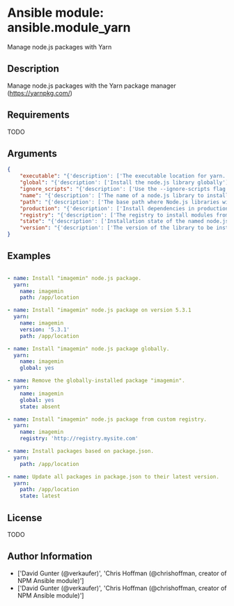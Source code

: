 # Ansible module: ansible.module_yarn


Manage node.js packages with Yarn

## Description

Manage node.js packages with the Yarn package manager (https://yarnpkg.com/)

## Requirements

TODO

## Arguments

``` json
{
    "executable": "{'description': ['The executable location for yarn.'], 'required': False}",
    "global": "{'description': ['Install the node.js library globally'], 'required': False, 'default': False, 'type': 'bool'}",
    "ignore_scripts": "{'description': ['Use the --ignore-scripts flag when installing.'], 'required': False, 'type': 'bool', 'default': False}",
    "name": "{'description': ['The name of a node.js library to install', 'If omitted all packages in package.json are installed.'], 'required': False}",
    "path": "{'description': ['The base path where Node.js libraries will be installed.', 'This is where the node_modules folder lives.'], 'required': False}",
    "production": "{'description': ['Install dependencies in production mode.', 'Yarn will ignore any dependencies under devDependencies in package.json'], 'required': False, 'type': 'bool', 'default': False}",
    "registry": "{'description': ['The registry to install modules from.'], 'required': False}",
    "state": "{'description': ['Installation state of the named node.js library', 'If absent is selected, a name option must be provided'], 'required': False, 'default': 'present', 'choices': ['present', 'absent', 'latest']}",
    "version": "{'description': ['The version of the library to be installed.', 'Must be in semver format. If "latest" is desired, use "state" arg instead'], 'required': False}",
}
```

## Examples


``` yaml

- name: Install "imagemin" node.js package.
  yarn:
    name: imagemin
    path: /app/location

- name: Install "imagemin" node.js package on version 5.3.1
  yarn:
    name: imagemin
    version: '5.3.1'
    path: /app/location

- name: Install "imagemin" node.js package globally.
  yarn:
    name: imagemin
    global: yes

- name: Remove the globally-installed package "imagemin".
  yarn:
    name: imagemin
    global: yes
    state: absent

- name: Install "imagemin" node.js package from custom registry.
  yarn:
    name: imagemin
    registry: 'http://registry.mysite.com'

- name: Install packages based on package.json.
  yarn:
    path: /app/location

- name: Update all packages in package.json to their latest version.
  yarn:
    path: /app/location
    state: latest

```

## License

TODO

## Author Information
  - ['David Gunter (@verkaufer)', 'Chris Hoffman (@chrishoffman, creator of NPM Ansible module)']
  - ['David Gunter (@verkaufer)', 'Chris Hoffman (@chrishoffman, creator of NPM Ansible module)']
